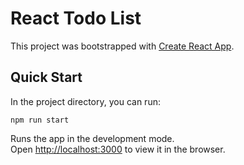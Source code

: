 # React Todo List

This project was bootstrapped with [Create React App](https://github.com/facebook/create-react-app).

## Quick Start

In the project directory, you can run:

`npm run start`

Runs the app in the development mode.\
Open [http://localhost:3000](http://localhost:3000) to view it in the browser.
